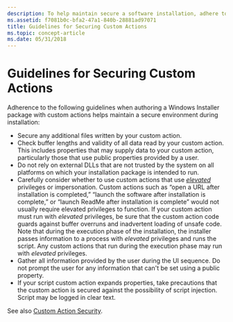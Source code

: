 ```yaml
---
description: To help maintain secure a software installation, adhere to these guidelines when authoring a Windows Installer custom action.
ms.assetid: f7081b0c-bfa2-47a1-840b-28881ad97071
title: Guidelines for Securing Custom Actions
ms.topic: concept-article
ms.date: 05/31/2018
---
```


# Guidelines for Securing Custom Actions

Adherence to the following guidelines when authoring a Windows Installer package with custom actions helps maintain a secure environment during installation:

-   Secure any additional files written by your custom action.
-   Check buffer lengths and validity of all data read by your custom action. This includes properties that may supply data to your custom action, particularly those that use public properties provided by a user.
-   Do not rely on external DLLs that are not trusted by the system on all platforms on which your installation package is intended to run.
-   Carefully consider whether to use custom actions that use [*elevated*](e-gly.md) privileges or impersonation. Custom actions such as “open a URL after installation is completed,” “launch the software after installation is complete,” or “launch ReadMe after installation is complete” would not usually require elevated privileges to function. If your custom action must run with *elevated* privileges, be sure that the custom action code guards against buffer overruns and inadvertent loading of unsafe code. Note that during the execution phase of the installation, the installer passes information to a process with *elevated* privileges and runs the script. Any custom actions that run during the execution phase may run with *elevated* privileges.
-   Gather all information provided by the user during the UI sequence. Do not prompt the user for any information that can't be set using a public property.
-   If your script custom action expands properties, take precautions that the custom action is secured against the possibility of script injection. Script may be logged in clear text.

See also [Custom Action Security](custom-action-security.md).

 

 



